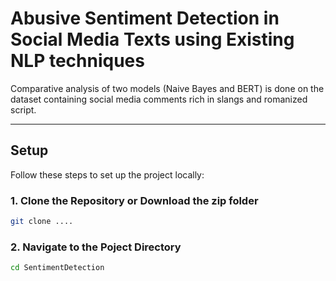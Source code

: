 # **Abusive Sentiment Detection in Social Media Texts using Existing NLP techniques**

Comparative analysis of two models (Naive Bayes and BERT) is done on the dataset containing social media comments rich in slangs and romanized script.

---

## **Setup**

Follow these steps to set up the project locally:

### **1. Clone the Repository or Download the zip folder**
```bash
git clone ....
```

### **2. Navigate to the Poject Directory**

```bash
cd SentimentDetection
```

